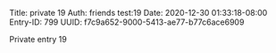Title: private 19
Auth: friends test:19
Date: 2020-12-30 01:33:18-08:00
Entry-ID: 799
UUID: f7c9a652-9000-5413-ae77-b77c6ace6909

Private entry 19